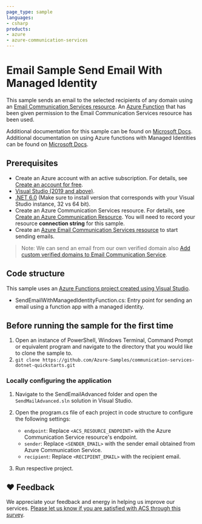 ```yaml
---
page_type: sample
languages:
- csharp
products:
- azure
- azure-communication-services
---
```


# Email Sample Send Email With Managed Identity

This sample sends an email to the selected recipients of any domain using an [Email Communication Services resource](https://docs.microsoft.com/azure/communication-services/quickstarts/email/create-email-communication-resource).
An [Azure Function](https://learn.microsoft.com/azure/azure-functions/functions-overview) that has been given permission to the Email Communication Services resource has been used.

Additional documentation for this sample can be found on [Microsoft Docs](https://docs.microsoft.com/azure/communication-services/concepts/email/email-overview).
Additional documentation on using Azure functions with Managed Identities can be found on [Microsoft Docs](https://learn.microsoft.com/azure/azure-functions/functions-identity-based-connections-tutorial).

## Prerequisites

- Create an Azure account with an active subscription. For details, see [Create an account for free](https://azure.microsoft.com/free/).
- [Visual Studio (2019 and above)](https://visualstudio.microsoft.com/vs/).
- [.NET 6.0](https://dotnet.microsoft.com/download/dotnet/6.0) (Make sure to install version that corresponds with your Visual Studio instance, 32 vs 64 bit).
- Create an Azure Communication Services resource. For details, see [Create an Azure Communication Resource](https://docs.microsoft.com/azure/communication-services/quickstarts/create-communication-resource). You will need to record your resource **connection string** for this sample.
- Create an [Azure Email Communication Services resource](https://docs.microsoft.com/azure/communication-services/quickstarts/email/create-email-communication-resource) to start sending emails.

> Note: We can send an email from our own verified domain also [Add custom verified domains to Email Communication Service](https://docs.microsoft.com/azure/communication-services/quickstarts/email/add-custom-verified-domains).

## Code structure

This sample uses an [Azure Functions project created using Visual Studio](https://learn.microsoft.com/azure/azure-functions/functions-create-your-first-function-visual-studio).

- SendEmailWithManagedIdentityFunction.cs: Entry point for sending an email using a function app with a managed identity.

## Before running the sample for the first time

1. Open an instance of PowerShell, Windows Terminal, Command Prompt or equivalent program and navigate to the directory that you would like to clone the sample to.
2. `git clone https://github.com/Azure-Samples/communication-services-dotnet-quickstarts.git`

### Locally configuring the application

1. Navigate to the SendEmailAdvanced folder and open the `SendMailAdvanced.sln` solution in Visual Studio.
1. Open the program.cs file of each project in code structure to configure the following settings:

   - `endpoint`: Replace `<ACS_RESOURCE_ENDPOINT>` with the Azure Communication Service resource's endpoint.
   - `sender`: Replace `<SENDER_EMAIL>` with the sender email obtained from Azure Communication Service.
   - `recipient`: Replace `<RECIPIENT_EMAIL>` with the recipient email.
1. Run respective project.

## ❤️ Feedback

We appreciate your feedback and energy in helping us improve our services. [Please let us know if you are satisfied with ACS through this survey](https://microsoft.qualtrics.com/jfe/form/SV_5dtYL81xwHnUVue).

